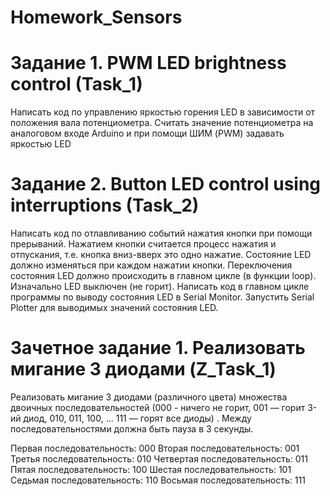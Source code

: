 # Homework_Sensors
# Задание 1. PWM LED brightness control (Task_1)
Написать код по управлению яркостью горения LED в зависимости от положения вала потенциометра. Считать значение потенциометра на аналоговом входе Arduino и при помощи ШИМ (PWM) задавать яркостью LED

# Задание 2. Button LED control using interruptions (Task_2)
Написать код по отлавливанию событий нажатия кнопки при помощи прерываний. Нажатием кнопки считается процесс нажатия и отпускания, т.е. кнопка вниз-вверх это одно нажатие. Состояние LED должно изменяться при каждом нажатии кнопки. Переключения состояния LED должно происходить в главном цикле (в функции loop). Изначально LED выключен (не горит). Написать код в главном цикле программы по выводу состояния LED в Serial Monitor. Запустить Serial Plotter для выводимых значений состояния LED.

# Зачетное задание 1. Реализовать мигание 3 диодами (Z_Task_1)
Реализовать мигание 3 диодами (различного цвета) множества двоичных последовательностей (000 - ничего не горит, 001 — горит 3-ий диод, 010, 011, 100, ... 111 — горят все диоды) . Между последовательностями должна быть пауза в 3 секунды.

 Первая последовательность: 000
 Вторая последовательность: 001
 Третья последовательность: 010
 Четвертая последовательность: 011
 Пятая последовательность: 100
 Шестая последовательность: 101
 Седьмая последовательность: 110
 Восьмая последовательность: 111
